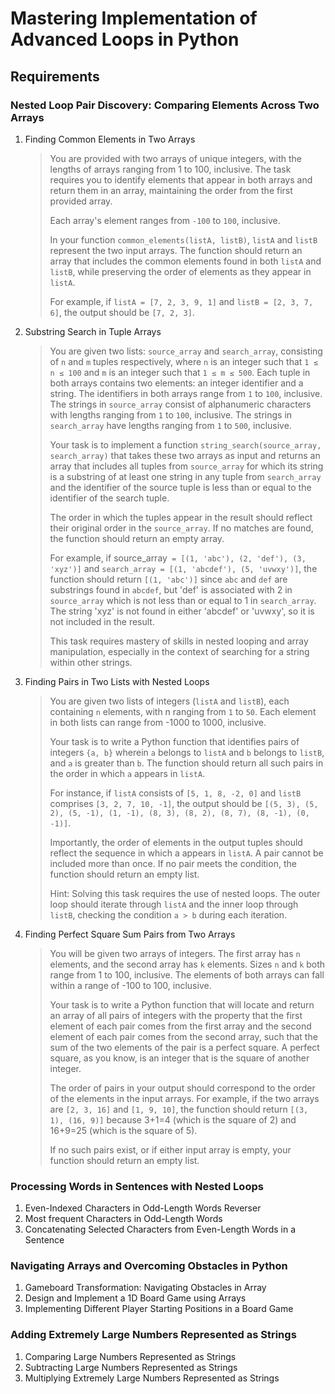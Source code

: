 # Mastering Implementation of Advanced Loops in Python

## Requirements

### Nested Loop Pair Discovery: Comparing Elements Across Two Arrays

1. Finding Common Elements in Two Arrays
    > You are provided with two arrays of unique integers, with the lengths of arrays ranging from 1 to 100,
   > inclusive. The task requires you to identify elements that appear in both arrays and return them in an array,
   > maintaining the order from the first provided array.
   > 
   > Each array's element ranges from `-100` to `100`, inclusive.
   > 
   > In your function `common_elements(listA, listB)`, `listA` and `listB` represent the two input arrays. The
   > function should return an array that includes the common elements found in both `listA` and `listB`, while
   > preserving the order of elements as they appear in `listA`.
   > 
   > For example, if `listA = [7, 2, 3, 9, 1]` and `listB = [2, 3, 7, 6]`, the output should be `[7, 2, 3]`.

2. Substring Search in Tuple Arrays
    > You are given two lists: `source_array` and `search_array`, consisting of `n` and `m` tuples respectively,
   > where `n` is an integer such that `1 ≤ n ≤ 100` and `m` is an integer such that `1 ≤ m ≤ 500`. Each tuple in
   > both arrays contains two elements: an integer identifier and a string. The identifiers in both arrays range
   > from `1` to `100`, inclusive. The strings in `source_array` consist of alphanumeric characters with lengths
   > ranging from `1` to `100`, inclusive. The strings in `search_array` have lengths ranging from `1` to `500`,
   > inclusive.
   > 
   > Your task is to implement a function `string_search(source_array, search_array)` that takes these two arrays as
   > input and returns an array that includes all tuples from `source_array` for which its string is a substring of
   > at least one string in any tuple from `search_array` and the identifier of the source tuple is less than or
   > equal to the identifier of the search tuple.
   > 
   > The order in which the tuples appear in the result should reflect their original order in the `source_array`. If
   > no matches are found, the function should return an empty array.
   > 
   > For example, if source_array` = [(1, 'abc'), (2, 'def'), (3, 'xyz')]` and `search_array = [(1, 'abcdef'),
   > (5, 'uvwxy')]`, the function should return `[(1, 'abc')]` since `abc` and `def` are substrings found in
   > `abcdef`, but 'def' is associated with 2 in `source_array` which is not less than or equal to 1 in
   > `search_array`. The string 'xyz' is not found in either 'abcdef' or 'uvwxy', so it is not included in the
   > result.
   > 
   > This task requires mastery of skills in nested looping and array manipulation, especially in the context of
   > searching for a string within other strings.

3. Finding Pairs in Two Lists with Nested Loops
   > You are given two lists of integers (`listA` and `listB`), each containing `n` elements, with n ranging from `1`
   > to `50`. Each element in both lists can range from -1000 to 1000, inclusive.
   > 
   > Your task is to write a Python function that identifies pairs of integers `{a, b}` wherein `a` belongs to
   > `listA` and `b` belongs to `listB`, and `a` is greater than `b`. The function should return all such pairs in
   > the order in which `a` appears in `listA`.
   > 
   > For instance, if `listA` consists of `[5, 1, 8, -2, 0]` and `listB` comprises `[3, 2, 7, 10, -1]`, the output
   > should be `[(5, 3), (5, 2), (5, -1), (1, -1), (8, 3), (8, 2), (8, 7), (8, -1), (0, -1)]`.
   > 
   > Importantly, the order of elements in the output tuples should reflect the sequence in which a appears in
   > `listA`. A pair cannot be included more than once. If no pair meets the condition, the function should return
   > an empty list.
   > 
   > Hint: Solving this task requires the use of nested loops. The outer loop should iterate through `listA` and the
   > inner loop through `listB`, checking the condition `a > b` during each iteration.

4. Finding Perfect Square Sum Pairs from Two Arrays
   > You will be given two arrays of integers. The first array has `n` elements, and the second array has `k` elements.
   > Sizes `n` and `k` both range from 1 to 100, inclusive. The elements of both arrays can fall within a range of -100
   > to 100, inclusive.
   > 
   > Your task is to write a Python function that will locate and return an array of all pairs of integers with the
   > property that the first element of each pair comes from the first array and the second element of each pair comes
   > from the second array, such that the sum of the two elements of the pair is a perfect square. A perfect square,
   > as you know, is an integer that is the square of another integer.
   > 
   > The order of pairs in your output should correspond to the order of the elements in the input arrays. For example,
   > if the two arrays are `[2, 3, 16]` and `[1, 9, 10]`, the function should return `[(3, 1), (16, 9)]` because 3+1=4
   > (which is the square of 2) and 16+9=25 (which is the square of 5).
   > 
   > If no such pairs exist, or if either input array is empty, your function should return an empty list.

### Processing Words in Sentences with Nested Loops

1. Even-Indexed Characters in Odd-Length Words Reverser
2. Most frequent Characters in Odd-Length Words
3. Concatenating Selected Characters from Even-Length Words in a Sentence

### Navigating Arrays and Overcoming Obstacles in Python

1. Gameboard Transformation: Navigating Obstacles in Array
2. Design and Implement a 1D Board Game using Arrays
3. Implementing Different Player Starting Positions in a Board Game

### Adding Extremely Large Numbers Represented as Strings

1. Comparing Large Numbers Represented as Strings
2. Subtracting Large Numbers Represented as Strings
3. Multiplying Extremely Large Numbers Represented as Strings
